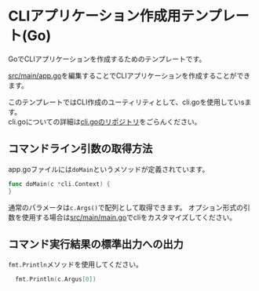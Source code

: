 # CLIアプリケーション作成用テンプレート(Go)

GoでCLIアプリケーションを作成するためのテンプレートです。

[src/main/app.go](src/main/app.go)を編集することでCLIアプリケーションを作成することができます。

このテンプレートではCLI作成のユーティリティとして、cli.goを使用していsます。  
cli.goについての詳細は[cli.goのリポジトリ](https://github.com/codegangsta/cli)をごらんください。

## コマンドライン引数の取得方法
app.goファイルには`doMain`というメソッドが定義されています。

``` go
func doMain(c *cli.Context) {
}
```

通常のパラメータは`c.Args()`で配列として取得できます。
オプション形式の引数を使用する場合は[src/main/main.go](src/main/main.rb)でcliをカスタマイズしてください。

## コマンド実行結果の標準出力への出力
`fmt.Println`メソッドを使用してください。

``` go
  fmt.Println(c.Argus[0])
```
